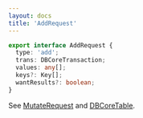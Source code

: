 ```yaml
---
layout: docs
title: 'AddRequest'
---
```


```ts
export interface AddRequest {
  type: 'add';
  trans: DBCoreTransaction;
  values: any[];
  keys?: Key[];
  wantResults?: boolean;
}
```

See [MutateRequest](MutateRequest) and [DBCoreTable](DBCoreTable).

